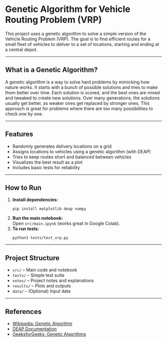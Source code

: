 # Genetic Algorithm for Vehicle Routing Problem (VRP)

This project uses a genetic algorithm to solve a simple version of the Vehicle Routing Problem (VRP). The goal is to find efficient routes for a small fleet of vehicles to deliver to a set of locations, starting and ending at a central depot.

---

## What is a Genetic Algorithm?

A genetic algorithm is a way to solve hard problems by mimicking how nature works. It starts with a bunch of possible solutions and tries to make them better over time. Each solution is scored, and the best ones are mixed and tweaked to create new solutions. Over many generations, the solutions usually get better, as weaker ones get replaced by stronger ones. This approach is great for problems where there are too many possibilities to check one by one.

---

## Features

- Randomly generates delivery locations on a grid
- Assigns locations to vehicles using a genetic algorithm (with DEAP)
- Tries to keep routes short and balanced between vehicles
- Visualizes the best result as a plot
- Includes basic tests for reliability

---

## How to Run

1. **Install dependencies:**
    ```
    pip install matplotlib deap numpy
    ```
2. **Run the main notebook:**  
   Open `src/main.ipynb` (works great in Google Colab).
3. **To run tests:**
    ```
    python3 tests/test_vrp.py
    ```

---

## Project Structure

- `src/` – Main code and notebook
- `tests/` – Simple test suite
- `notes/` – Project notes and explanations
- `results/` – Plots and outputs
- `data/` – (Optional) Input data

---

## References

- [Wikipedia: Genetic Algorithm](https://en.wikipedia.org/wiki/Genetic_algorithm)
- [DEAP Documentation](https://deap.readthedocs.io/en/master/)
- [GeeksforGeeks: Genetic Algorithms](https://www.geeksforgeeks.org/genetic-algorithms/)
